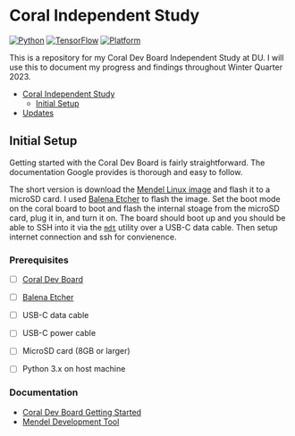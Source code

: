 # Coral Independent Study

[![Python](https://img.shields.io/badge/python-3670A0?style=flat&logo=python&logoColor=ffdd54)](https://www.python.org/downloads/release/python-3913/)
[![TensorFlow](https://img.shields.io/badge/tensorflow-FF6F00?style=flat&logo=tensorflow&logoColor=white)](https://www.tensorflow.org/)
[![Platform](https://img.shields.io/badge/platform-mendel-blue)](https://coral.ai/docs/dev-board/get-started/)

This is a repository for my Coral Dev Board Independent Study at DU. I will use this to document my progress and findings throughout Winter Quarter 2023. 

- [Coral Independent Study](#coral-independent-study)
  - [Initial Setup](#initial-setup)
- [Updates](./UPDATES.md)

## Initial Setup

Getting started with the Coral Dev Board is fairly straightforward. The documentation Google provides is thorough and easy to follow.

The short version is download the [Mendel Linux image](https://coral.ai/docs/dev-board/get-started/#flash-the-board) and flash it to a microSD card. I used [Balena Etcher](https://www.balena.io/etcher/) to flash the image. Set the boot mode on the coral board to boot and flash the internal stoage from the microSD card, plug it in, and turn it on. The board should boot up and you should be able to SSH into it via the [`mdt`](https://coral.ai/docs/dev-board/mdt/) utility over a USB-C data cable. Then setup internet connection and ssh for convienence.

### Prerequisites

- [ ] [Coral Dev Board](https://coral.ai/products/dev-board)
- [ ] [Balena Etcher](https://www.balena.io/etcher/)
- [ ] USB-C data cable
- [ ] USB-C power cable
- [ ] MicroSD card (8GB or larger)
- [ ] Python 3.x on host machine


### Documentation
- [Coral Dev Board Getting Started](https://coral.ai/docs/dev-board/get-started/)
- [Mendel Development Tool](https://coral.ai/docs/dev-board/mdt/)
